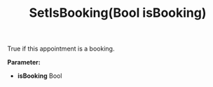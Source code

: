 ﻿---
uid: crmscript_ref_NSAppointment_SetIsBooking
title: SetIsBooking(Bool isBooking)
intellisense: NSAppointment.SetIsBooking
keywords: NSAppointment, GetIsBooking
so.topic: reference
---

True if this appointment is a booking.

**Parameter:** 
 - **isBooking** Bool

